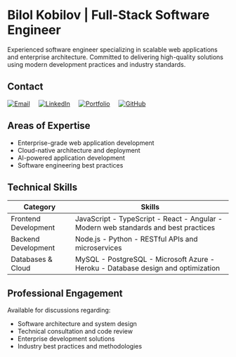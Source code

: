 # Bilol Kobilov | **Full-Stack Software Engineer**

Experienced software engineer specializing in scalable web applications and enterprise architecture. Committed to delivering high-quality solutions using modern development practices and industry standards.

## Contact

[![Email](https://img.shields.io/badge/Email-bilolkobilov1%40gmail.com-black?style=flat-square&logo=gmail&logoColor=white)](mailto:bilolkobilov1@gmail.com)
&nbsp;&nbsp;&nbsp;
[![LinkedIn](https://img.shields.io/badge/LinkedIn-bilolkobilov-black?style=flat-square&logo=linkedin&logoColor=white)](http://www.linkedin.com/in/bilolkobilov)
&nbsp;&nbsp;&nbsp;
[![Portfolio](https://img.shields.io/badge/Portfolio-bilol.me-black?style=flat-square&logo=internetexplorer&logoColor=white)](https://www.bilol.me/en)
&nbsp;&nbsp;&nbsp;
[![GitHub](https://img.shields.io/badge/GitHub-bilolkobilov-black?style=flat-square&logo=github&logoColor=white)](https://github.com/bilolkobilov)

## Areas of Expertise

- Enterprise-grade web application development
- Cloud-native architecture and deployment
- AI-powered application development
- Software engineering best practices

## Technical Skills

| Category | Skills |
|----------|--------|
| Frontend Development | JavaScript - TypeScript - React - Angular - Modern web standards and best practices |
| Backend Development | Node.js - Python - RESTful APIs and microservices |
| Databases & Cloud | MySQL - PostgreSQL - Microsoft Azure - Heroku - Database design and optimization |

## Professional Engagement

Available for discussions regarding:
- Software architecture and system design
- Technical consultation and code review
- Enterprise development solutions
- Industry best practices and methodologies
